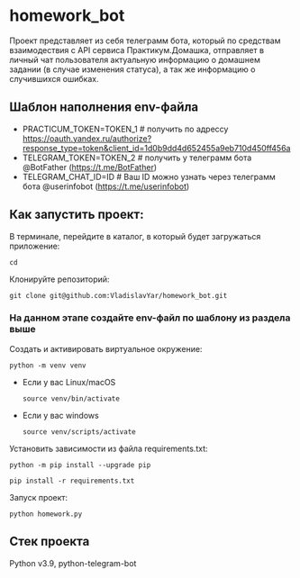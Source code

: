 # homework_bot

Проект представляет из себя телеграмм бота, который по средствам взаимодествия с
API сервиса Практикум.Домашка, отправляет в личный чат пользователя актуальную информацию
о домашнем задании (в случае изменения статуса), а так же информацию о случившихся ошибках.

## Шаблон наполнения env-файла
- PRACTICUM_TOKEN=TOKEN_1 # получить по адрессу https://oauth.yandex.ru/authorize?response_type=token&client_id=1d0b9dd4d652455a9eb710d450ff456a
- TELEGRAM_TOKEN=TOKEN_2 # получить у телеграмм бота @BotFather (https://t.me/BotFather)
- TELEGRAM_CHAT_ID=ID # Ваш ID можно узнать через телеграмм бота @userinfobot (https://t.me/userinfobot)

## Как запустить проект:

В терминале, перейдите в каталог, в который будет загружаться приложение:
```
cd 
```
Клонируйте репозиторий:
```
git clone git@github.com:VladislavYar/homework_bot.git
```
### На данном этапе создайте env-файл по шаблону из раздела выше

Cоздать и активировать виртуальное окружение:

```
python -m venv venv
```

* Если у вас Linux/macOS

    ```
    source venv/bin/activate
    ```

* Если у вас windows

    ```
    source venv/scripts/activate
    ```

Установить зависимости из файла requirements.txt:

```
python -m pip install --upgrade pip
```

```
pip install -r requirements.txt
```

Запуск проект:
```
python homework.py
```

## Cтек проекта
Python v3.9, python-telegram-bot
